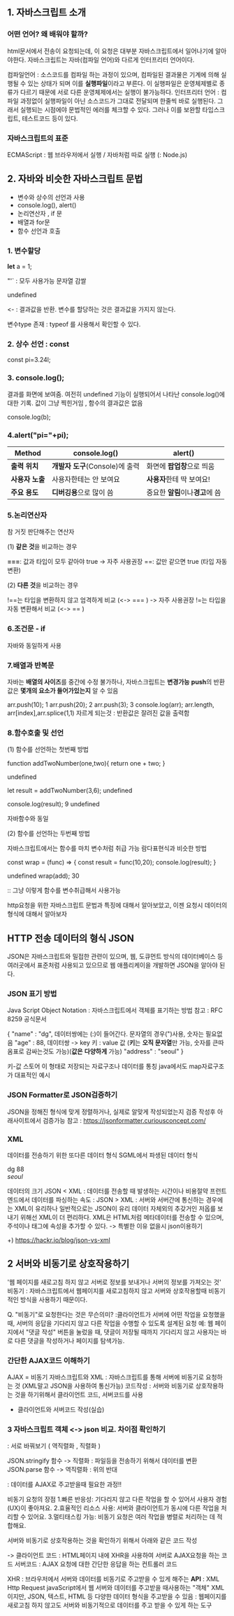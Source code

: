 
## 1. 자바스크립트 소개 
###  어떤 언어? 왜 배워야 할까?
html문서에서 전송이 요청되는데, 이 요청은 대부분 자바스크립트에서 일어나기에 알아야한다.
자바스크립트는 자바(컴파일 언어)와 다르게 인터프리터 언어이다.

컴파일언어 : 소스코드를 컴파일 하는 과정이 있으며, 컴파일된 결과물은 기계에 의해 실행될 수 있는 상태가 되며 이를 **실행파일**이라고 부른다.
이 실행파일은 운영체제별로 종류가 다르기 때문에 서로 다른 운영체제에서는 실행이 불가능하다.
인터프리터 언어 : 컴파일 과정없이 실행파일이 아닌 소스코드가 그대로 전달되며 한줄씩 바로 실행된다. 그래서 실행되는 시점에야 문법적인 에러를 체크할 수 있다.
그러나 이를 보완할 타입스크립트, 테스트코드 등이 있다. 

### 자바스크립트의 표준
ECMAScript : 웹 브라우저에서 실행 / 자바처럼 따로 실행 (: Node.js)

## 2. 자바와 비슷한 자바스크립트 문법
- 변수와 상수의 선언과 사용
- console.log(), alert()
- 논리연산자 , if 문
- 배열과 for문
- 함수 선언과 호출 

 
 ### 1. 변수할당

 **let** a = 1;

 "'` : 모두 사용가능  문자열 감쌀

 undefined
 >
 <- : 결과값을 반환. 변수를  할당하는 것은 결과값을 가지지 않는다.

 변수type 존재 : typeof 를 사용해서 확인할 수 있다.

### 2. 상수 선언 : const 
 const pi=3.24l;


### 3. console.log();
 결과를 화면에 보여줌.
 여전히 undefined
 기능이 실행되어서 나타난 console.log()에 대한 기록. 값이 그냥 찍힌거임 , 함수의 결과값은 없음 

 console.log(b);

 ### 4.alert("pi="+pi);

| **Method**        | **console.log()**                   | **alert()**                          |
|--------------------|-------------------------------------|---------------------------------------|
| **출력 위치**      | **개발자 도구**(Console)에 출력         | 화면에 **팝업창**으로 띄움               |
| **사용자 노출**    | 사용자한테는 안 보여요              | **사용자**한테 딱 보여요!              |
| **주요 용도**      | **디버깅용**으로 많이 씀                | 중요한 **알림**이나**경고**에 씀            |



### 5.논리연산자 
참 거짓 판단해주는 연산자

(1) **같은 것**을 비교하는 경우

**===**: 값과 타입이 모두 같아야 true -> 자주 사용권장 
==: 값만 같으면 true (타입 자동 변환)

(2) **다른 것**을 비교하는 경우 

!==는 타입을 변환하지 않고 엄격하게 비교 (<-> === ) -> 자주 사용권장 
!=는 타입을 자동 변환해서 비교 (<-> == )

### 6.조건문 - if 
자바와 동일하게 사용 

### 7.배열과 반복문 

자바는 **배열의 사이즈**를 중간에 수정 불가하나, 자바스크립트는 **변경가능** 
**push**의 반환값은 **몇개의 요소가 들어가있는지** 알 수 있음 

arr.push(10);
1
arr.push(20);
2
arr.push(3);
3
console.log(arr);
arr.length, arr[index],arr.splice(1,1) 자르게 되는것 : 반환값은 잘려진 값을 출력함


 ### 8.함수호출 및 선언

(1) 함수를 선언하는 첫번째 방법 
 
 function addTwoNumber(one,two){
    return one + two;
}

undefined

let result = addTwoNumber(3,6);
undefined

console.log(result);
9
undefined

자바함수와 동일 

(2) 함수를 선언하는 두번째 방법 

자바스크립트에서는 함수를 마치 변수처럼 취급 가능
람다표현식과 비슷한 방법 

const wrap = (func) => {
    const result = func(10,20);
    console.log(result);
}

undefined
wrap(add);
30

:: 그냥 이렇게 함수를 변수취급해서 사용가능 

http요청을 위한 자바스크립트 문법과 특징에 대해서 알아보았고, 이젠 요청시 데이터의 형식에 대해서 알아보자

## HTTP 전송 데이터의 형식 JSON
JSON은 자바스크립트와 밀접한 관련이 있으며,
웹, 도큐먼트 방식의 데이터베이스 등 여러곳에서 표준처럼 사용되고 있으므로 웹 애플리케이을 개발하면 JSON을 알아야 된다.

### JSON 표기 방법
Java Script Object Notation : 자바스크립트에서 객체를 표기하는 방법 
참고 : RFC 8259 공식문서 

{
"name" : "dg",  데이터쌍에는 (:)이 들어간다. 문자열의 경우(")사용, 숫자는 필요없음 
"age" : 88,     데이터쌍 -> key 키 :  value 값 (**키**는 **오직 문자열**만 가능, 숫자를 큰따옴표로 감싸는것도 가능)(**값은** **다양하게** 가능)
"address" : "seoul"
}

키-값 스토어 
이 형태로 저장되는 자료구조나 데이터를 통칭
java에서도 map자료구조가 대표적인 예시

### JSON Formatter로 JSON검증하기
JSON을 정해진 형식에 맞게 정렬하거나, 실제로 알맞게 작성되었는지 검증
작성후 아래사이트에서 검증가능 
참고 : https://jsonformatter.curiousconcept.com/ 

### XML
데이터를 전송하기 위한 또다른 데이터 형식
SGML에서 파생된 데이터 형식 

<?xml version = "1.0" encoding="UTF-8" ?>
<root>
<name>dg</name>
<age> 88</age>
<address>seoul</address>
</root>

데이터의 크기 JSON < XML  : 데이터를 전송할 때 발생하는 시간이나 비용절약 
프런트엔드에서 데이터를 파싱하는 속도 : JSON > XML : 서버와 서버간에 통신하는 경우에는 XML이 유리하나 일반적으로는 JSON이 유리 
데이터 자체외의 추갖거인 저옵를 보내기 위해선 XML이 더 편리하다. XML은 HTML처럼 메타데이터를 전송할 수 있으며, 주석이나 태그에 속성을 추가할 수 있다.
-> 특별한 이유 없을시 json이용하기 

+) https://hackr.io/blog/json-vs-xml


## 2 서버와 비동기로 상호작용하기
'웹 페이지를 새로고침 하지 않고 서버로 정보를 보내거나 서버의 정보를 가져오는 것'
비동기 : 자바스크립트에서 웹페이지를 새로고침하지 않고 서버와 상호작용할때 비동기적인 방식을 사용하기 때문이다.

Q. "비동기"로 요청한다는 것은 무슨의미?
   :클라이언트가 서버에 어떤 작업을 요청했을 때, 서버의 응답을 기다리지 않고 다른 작업을 수행할 수 있도록 설계된 요청
예: 웹 페이지에서 "댓글 작성" 버튼을 눌렀을 때,  댓글이 저장될 때까지 기다리지 않고 
    사용자는 바로 다른 댓글을 작성하거나 페이지를 탐색가능.
    
### 간단한 AJAX코드 이해하기
 AJAX = 비동기 자바스크립트와 XML : 자바스크립트를 통해 서버에 비동기로 요청하는 것 (XML말고 JSON을 사용하여 통신가능)
 코드작성 : 서버와 비동기로 상호작용하는 것을 하기위해서 클라이언트 코드, 서버코드를 사용

 - 클라이언트와 서버코드 작성(실습)





### 3 자바스크립트 객체 <-> json 비교. 차이점 확인하기
 : 서로 바꿔보기 ( 역직렬화 , 직렬화 )

 JSON.stringify 함수 ->  직렬화 : 파일등을 전송하기 위해서 데이터를 변환
 JSON.parse 함수 ->  역직렬화 : 위의 반대

  : 데이터를 AJAX로 주고받을때 필요한 과정!! 

비동기 요청의 장점 
1.빠른 반응성: 기다리지 않고 다른 작업을 할 수 있어서 사용자 경험(UX)이 좋아져요.
2.효율적인 리소스 사용: 서버와 클라이언트가 동시에 다른 작업을 처리할 수 있어요.
3.멀티태스킹 가능: 비동기 요청은 여러 작업을 병렬로 처리하는 데 적합해요.
 
 서버와 비동기로 상호작용하는 것을 확인하기 위해서 아래와 같은 코드 작성
 
 -> 클라이언트 코드 : HTML페이지 내에 XHR을 사용하여 서버로 AJAX요청을 하는 코드 
    서버코드 : AJAX 요청에 대한 간단한 응답을 하는 컨트롤러 코드 

XHR :  브라우저에서 서버와 데이터를 비동기로 주고받을 수 있게 해주는 **API**
 : XML Http Request javaScript에서 웹 서버와 데이터를 주고받을 때사용하는 "객체" 
   XML 이지만, JSON, 텍스트, HTML 등 다양한 데이터 형식을 주고받을 수 있음
: 웹페이지를 새로고침 하지 않고도 서버와 비동기적으로 데이터를 주고 받을 수 있게 하는 도구 

 

